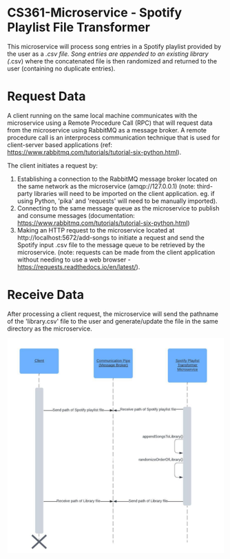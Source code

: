 # CS361-Microservice - Spotify Playlist File Transformer

This microservice will process song entries in a Spotify playlist provided by the user as a *.csv file. Song entries are appended to an existing library (*.csv) where the concatenated file is then randomized and returned to the user (containing no duplicate entries).

# Request Data

A client running on the same local machine communicates with the microservice using a Remote Procedure Call (RPC) that will request data from the microservice using RabbitMQ as a message broker. A remote procedure call is an interprocess communication technique that is used for client-server based applications (ref: https://www.rabbitmq.com/tutorials/tutorial-six-python.html). 

The client initiates a request by:
1. Establishing a connection to the RabbitMQ message broker located on the same network as the microservice (amqp://127.0.0.1) (note: third-party libraries will need to be imported on the client application. eg. if using Python, 'pika' and 'requests' will need to be manually imported).
2. Connecting to the same message queue as the microservice to publish and consume messages (documentation: https://www.rabbitmq.com/tutorials/tutorial-six-python.html)
3. Making an HTTP request to the microservice located at http://localhost:5672/add-songs to initiate a request and send the Spotify input .csv file to the message queue to be retrieved by the microservice. (note: requests can be made from the client application without needing to use a web browser - https://requests.readthedocs.io/en/latest/).

# Receive Data

After processing a client request, the microservice will send the pathname of the 'library.csv' file to the user and generate/update the file in the same directory as the microservice.

![uml_diagram](./sequence-diagram.jpeg)